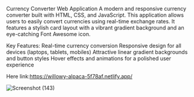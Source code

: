 Currency Converter Web Application
A modern and responsive currency converter built with HTML, CSS, and JavaScript. This application allows users to easily convert currencies using real-time exchange rates. 
It features a stylish card layout with a vibrant gradient background and an eye-catching Font Awesome icon.


Key Features:
Real-time currency conversion
Responsive design for all devices (laptops, tablets, mobiles)
Attractive linear gradient backgrounds and button styles
Hover effects and animations for a polished user experience

Here link:https://willowy-alpaca-5f78af.netlify.app/


![Screenshot (143)](https://github.com/user-attachments/assets/dd8146bc-b91c-41d2-aaa5-2081f2b8dc1e)

